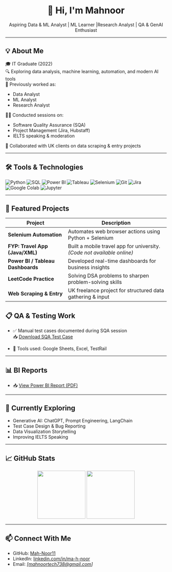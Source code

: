 <h1 align="center">👋 Hi, I'm Mahnoor</h1>

<p align="center">Aspiring Data  & ML Analyst | ML Learner |Research Analyst | QA & GenAI Enthusiast</p>

---

## 💡 About Me

🎓 IT Graduate (2022)  
🔍 Exploring data analysis, machine learning, automation, and modern AI tools  
💼 Previously worked as:
- Data Analyst
- ML Analyst
- Research Analyst

🧑‍🏫 Conducted sessions on:
- Software Quality Assurance (SQA)
- Project Management (Jira, Hubstaff)
- IELTS speaking & moderation

🤝 Collaborated with UK clients on data scraping & entry projects

---

## 🛠️ Tools & Technologies

![Python](https://img.shields.io/badge/Python-3776AB?style=for-the-badge&logo=python&logoColor=white)
![SQL](https://img.shields.io/badge/SQL-336791?style=for-the-badge&logo=postgresql&logoColor=white)
![Power BI](https://img.shields.io/badge/PowerBI-F2C811?style=for-the-badge&logo=powerbi&logoColor=black)
![Tableau](https://img.shields.io/badge/Tableau-E97627?style=for-the-badge&logo=tableau&logoColor=white)
![Selenium](https://img.shields.io/badge/Selenium-43B02A?style=for-the-badge&logo=selenium&logoColor=white)
![Git](https://img.shields.io/badge/Git-F05032?style=for-the-badge&logo=git&logoColor=white)
![Jira](https://img.shields.io/badge/Jira-0052CC?style=for-the-badge&logo=jira&logoColor=white)
![Google Colab](https://img.shields.io/badge/Colab-F9AB00?style=for-the-badge&logo=googlecolab&logoColor=white)
![Jupyter](https://img.shields.io/badge/Jupyter-F37626?style=for-the-badge&logo=jupyter&logoColor=white)

---

## 🚀 Featured Projects

| Project | Description |
|--------|-------------|
| **Selenium Automation** | Automates web browser actions using Python + Selenium |
| **FYP: Travel App (Java/XML)** | Built a mobile travel app for university. *(Code not available online)* |
| **Power BI / Tableau Dashboards** | Developed real-time dashboards for business insights |
| **LeetCode Practice** | Solving DSA problems to sharpen problem-solving skills |
| **Web Scraping & Entry** | UK freelance project for structured data gathering & input |


## 📋 QA & Testing Work

- ✅ Manual test cases documented during SQA session  
  📥 [Download SQA Test Case](./SQA%20Test%20case.xlsx)

- 🧪 Tools used: Google Sheets, Excel, TestRail

---

## 📊 BI Reports

- 📥 [View Power BI Report (PDF)](https://1drv.ms/b/c/742e26708cc2214b/EeX7pzxjmMNGgSgy2rYT7aQBKcHaDtURdn2c6pKPRqocfg?e=EzKwpt)


---

## 🌱 Currently Exploring

- Generative AI: ChatGPT, Prompt Engineering, LangChain
- Test Case Design & Bug Reporting
- Data Visualization Storytelling
- Improving IELTS Speaking

---

## 📈 GitHub Stats

<p align="center">
  <img src="https://github-readme-stats.vercel.app/api?username=Mah-Noor11&show_icons=true&theme=radical" height="150"/>
  <img src="https://github-readme-stats.vercel.app/api/top-langs/?username=Mah-Noor11&layout=compact&theme=radical" height="150"/>
</p>

---

## 📫 Connect With Me

- GitHub: [Mah-Noor11](https://github.com/Mah-Noor11)
- LinkedIn: [linkedin.com/in/ma-h-noor](https://linkedin.com/in/ma-h-noor)
- Email: *[mahnoortech738@gmail.com]*


